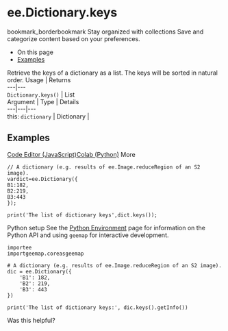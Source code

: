  
#  ee.Dictionary.keys
bookmark_borderbookmark Stay organized with collections  Save and categorize content based on your preferences.
  * On this page
  * [Examples](https://developers.google.com/earth-engine/apidocs/ee-dictionary-keys#examples)


Retrieve the keys of a dictionary as a list. The keys will be sorted in natural order.
Usage | Returns  
---|---  
`Dictionary.keys()` | List  
Argument | Type | Details  
---|---|---  
this: `dictionary` | Dictionary |   
## Examples
[Code Editor (JavaScript)](https://developers.google.com/earth-engine/apidocs/ee-dictionary-keys#code-editor-javascript-sample)[Colab (Python)](https://developers.google.com/earth-engine/apidocs/ee-dictionary-keys#colab-python-sample) More
```
// A dictionary (e.g. results of ee.Image.reduceRegion of an S2 image).
vardict=ee.Dictionary({
B1:182,
B2:219,
B3:443
});

print('The list of dictionary keys',dict.keys());
```
Python setup
See the [ Python Environment](https://developers.google.com/earth-engine/guides/python_install) page for information on the Python API and using `geemap` for interactive development.
```
importee
importgeemap.coreasgeemap
```
```
# A dictionary (e.g. results of ee.Image.reduceRegion of an S2 image).
dic = ee.Dictionary({
    'B1': 182,
    'B2': 219,
    'B3': 443
})

print('The list of dictionary keys:', dic.keys().getInfo())
```

Was this helpful?
